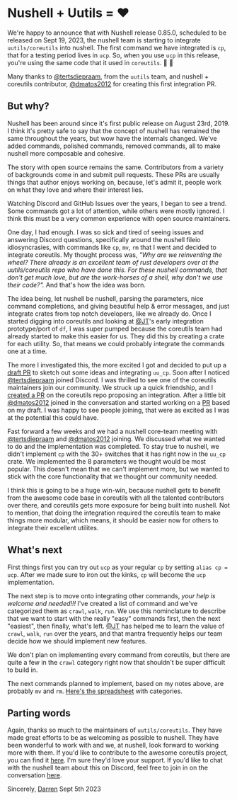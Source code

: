 # Nushell + Uutils = ❤️

We're happy to announce that with Nushell release 0.85.0, scheduled to be released on Sept 19, 2023, the nushell team is starting to integrate `uutils/coreutils` into nushell. The first command we have integrated is `cp`, that for a testing period lives in `ucp`. So, when you use `ucp` in this release, you're using the same code that it used in `coreutils`. 🎉 🥳

Many thanks to [@tertsdiepraam], from the `uutils` team, and nushell + coreutils contributor, [@dmatos2012] for creating this first integration PR.

## But why?

Nushell has been around since it's first public release on August 23rd, 2019. I think it's pretty safe to say that the concept of nushell has remained the same throughout the years, but wow have the internals changed. We've added commands, polished commands, removed commands, all to make nushell more composable and cohesive.

The story with open source remains the same. Contributors from a variety of backgrounds come in and submit pull requests. These PRs are usually things that author enjoys working on, because, let's admit it, people work on what they love and where their interest lies.

Watching Discord and GitHub Issues over the years, I began to see a trend. Some commands got a lot of attention, while others were mostly ignored. I think this must be a very common experience with open source maintainers.

One day, I had enough. I was so sick and tired of seeing issues and answering Discord questions, specifically around the nushell fileio idiosyncrasies, with commands like `cp`, `mv`, `rm` that I went and decided to integrate coreutils. My thought process was, _"Why are we reinventing the wheel? There already is an excellent team of rust developers over at the uutils/coreutils repo who have done this. For these nushell commands, that don't get much love, but are the work-horses of a shell, why don't we use their code?"._ And that's how the idea was born.

The idea being, let nushell be nushell, parsing the parameters, nice command completions, and giving beautiful help & error messages, and just integrate crates from top notch developers, like we already do. Once I started digging into coreutils and looking at [@JT]'s early integration prototype/port of `df`, I was super pumped because the coreutils team had already started to make this easier for us. They did this by creating a crate for each utility. So, that means we could probably integrate the commands one at a time.

The more I investigated this, the more excited I got and decided to put up a [draft PR](https://github.com/nushell/nushell/pull/9463) to sketch out some ideas and integrating `uu_cp`. Soon after I noticed [@tertsdiepraam] joined Discord. I was thrilled to see one of the coreutils maintainers join our community. We struck up a quick friendship, and I [created a PR](https://github.com/uutils/coreutils/issues/5088) on the coreutils repo proposing an integration. After a little bit [@dmatos2012] joined in the conversation and started working on a [PR](https://github.com/nushell/nushell/pull/10097) based on my draft. I was happy to see people joining, that were as excited as I was at the potential this could have.

Fast forward a few weeks and we had a nushell core-team meeting with [@tertsdiepraam] and [@dmatos2012] joining. We discussed what we wanted to do and the implementation was completed. To stay true to nushell, we didn't implement `cp` with the 30+ switches that it has right now in the `uu_cp` crate. We implemented the 8 parameters we thought would be most popular. This doesn't mean that we can't implement more, but we wanted to stick with the core functionality that we thought our community needed.

I think this is going to be a huge win-win, because nushell gets to benefit from the awesome code base in coreutils with all the talented contributors over there, and coreutils gets more exposure for being built into nushell. Not to mention, that doing the integration required the coreutils team to make things more modular, which means, it should be easier now for others to integrate their excellent utilites.

## What's next

First things first you can try out `ucp` as your regular `cp` by setting `alias cp = ucp`.
After we made sure to iron out the kinks, `cp` will become the `ucp` implementation.

The next step is to move onto integrating other commands, _your help is welcome and needed!!!_ I've created a list of command and we've categorized them as `crawl`, `walk`, `run`. We use this nominclature to describe that we want to start with the really "easy" commands first, then the next "easiest", then finally, what's left. [@JT] has helped me to learn the value of `crawl`, `walk`, `run` over the years, and that mantra frequently helps our team decide how we should implement new features. 

We don't plan on implementing every command from coreutils, but there are quite a few in the `crawl` category right now that shouldn't be super difficult to build in.

The next commands planned to implement, based on my notes above, are probably `mv` and `rm`. [Here's the spreadsheet](https://docs.google.com/spreadsheets/d/1MP9V8BTtcy_3DIUT8025yTcGrjkIJ-ZKFT0uvJFw0Lo/edit?usp=sharing) with categories.

## Parting words

Again, thanks so much to the maintainers of `uutils/coreutils`. They have made great efforts to be as welcoming as possible to nushell. They have been wonderful to work with and we, at nushell, look forward to working more with them. If you'd like to contribute to the awesome coreutils project, you can find it [here](https://github.com/uutils/coreutils). I'm sure they'd love your support. If you'd like to chat with the nushell team about this on Discord, feel free to join in on the conversation [here]( https://discord.gg/NtAbbGn).

Sincerely,
[Darren](https://github.com/fdncred)
Sept 5th 2023

[@JT]: https://github.com/jntrnr
[@tertsdiepraam]: https://github.com/tertsdiepraam
[@dmatos2012]: https://github.com/dmatos2012
